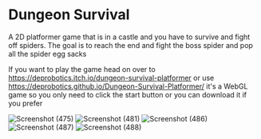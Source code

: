 # Dungeon Survival
 A 2D platformer game that is in a castle and you have to survive and fight  off spiders. The goal is to reach the end and fight the boss spider and pop all the spider egg sacks
 
 If you want to play the game head on over to https://deprobotics.itch.io/dungeon-survival-platformer or use https://deprobotics.github.io/Dungeon-Survival-Platformer/ it's a WebGL game so you only need to click the start button or you can download it if you prefer
 
![Screenshot (475)](https://user-images.githubusercontent.com/64322975/211339646-b5b37227-3e1a-4bc3-b83e-eb4b28dcf99b.png)
![Screenshot (481)](https://user-images.githubusercontent.com/64322975/211339765-cb8dd028-350f-4f9d-b599-3345ffaa8839.png)
![Screenshot (486)](https://user-images.githubusercontent.com/64322975/211339841-5730c337-07eb-4a1f-9c26-1f0c0f9afab2.png)
![Screenshot (487)](https://user-images.githubusercontent.com/64322975/211345714-0235bdb7-dac0-46ba-88af-15ab57dff4c3.png)
![Screenshot (488)](https://user-images.githubusercontent.com/64322975/211345721-81c4e3ec-2931-4b13-9c56-c0e1e31fe4d2.png)
